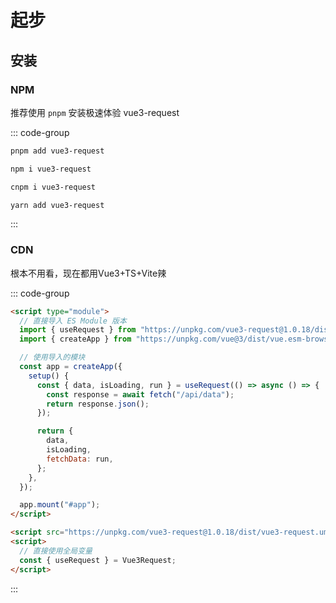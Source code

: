 # 起步

## 安装

### NPM

推荐使用 `pnpm` 安装极速体验 vue3-request

::: code-group

```sh [pnpm]
pnpm add vue3-request
```

```sh [npm]
npm i vue3-request
```

```sh [cnpm]
cnpm i vue3-request
```

```sh [yarn]
yarn add vue3-request
```

:::

### CDN

根本不用看，现在都用Vue3+TS+Vite辣

::: code-group

```html [ES Module]
<script type="module">
  // 直接导入 ES Module 版本
  import { useRequest } from "https://unpkg.com/vue3-request@1.0.18/dist/vue3-request.es.js";
  import { createApp } from "https://unpkg.com/vue@3/dist/vue.esm-browser.js";

  // 使用导入的模块
  const app = createApp({
    setup() {
      const { data, isLoading, run } = useRequest(() => async () => {
        const response = await fetch("/api/data");
        return response.json();
      });

      return {
        data,
        isLoading,
        fetchData: run,
      };
    },
  });

  app.mount("#app");
</script>
```

```html [浏览器全局变量方式]
<script src="https://unpkg.com/vue3-request@1.0.18/dist/vue3-request.umd.js"></script>
<script>
  // 直接使用全局变量
  const { useRequest } = Vue3Request;
</script>
```

:::

